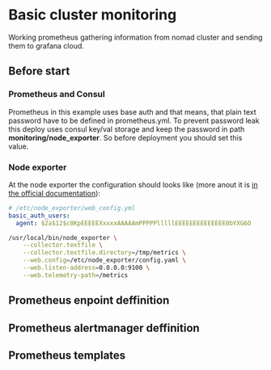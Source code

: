 # Basic cluster monitoring

Working prometheus gathering information from nomad cluster and sending them to grafana cloud.


## Before start

### Prometheus and Consul

Prometheus in this example uses base auth and that means, that plain text password have to be defined in prometheus.yml. To prevent password leak this deploy uses consul key/val storage and keep the password in path **monitoring/node_exporter**. So before deployment you should set this value.


### Node exporter

At the node exporter the configuration should looks like (more anout it is [in the official documentation](https://prometheus.io/docs/guides/basic-auth/)):


```yaml
# /etc/node_exporter/web_config.yml
basic_auth_users:
  agent: $2a$12$c8KpEEEEEXxxxxAAAAAmPPPPPlllllEEEEEEEEEEEEEE0bYXG6O

```



```bash
/usr/local/bin/node_exporter \
    --collector.textfile \
    --collector.textfile.directory=/tmp/metrics \
    --web.config=/etc/node_exporter/config.yaml \
    --web.listen-address=0.0.0.0:9100 \
    --web.telemetry-path=/metrics   
```

## Prometheus enpoint deffinition



## Prometheus alertmanager deffinition



## Prometheus templates
